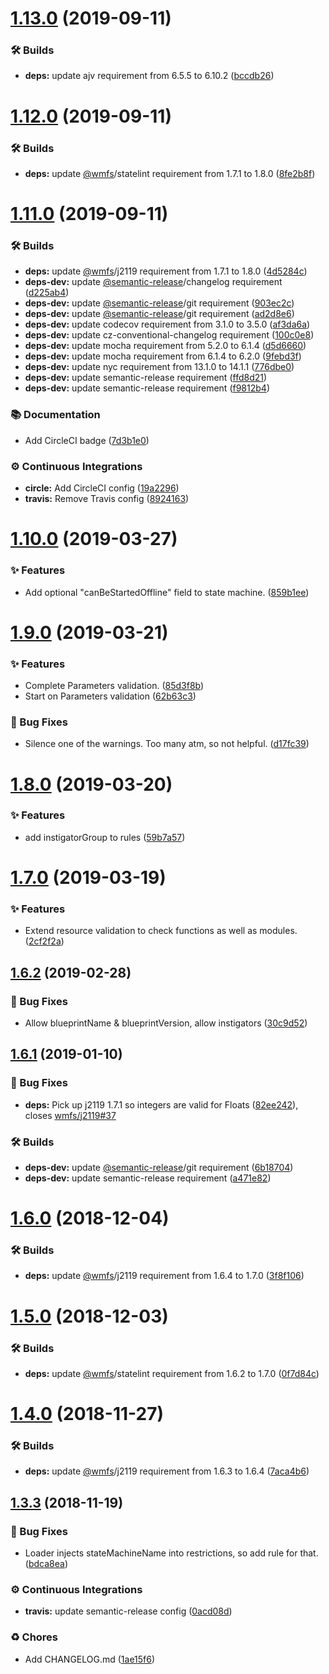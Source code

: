 # [1.13.0](https://github.com/wmfs/tymly-statelint/compare/v1.12.0...v1.13.0) (2019-09-11)


### 🛠 Builds

* **deps:** update ajv requirement from 6.5.5 to 6.10.2 ([bccdb26](https://github.com/wmfs/tymly-statelint/commit/bccdb26))

# [1.12.0](https://github.com/wmfs/tymly-statelint/compare/v1.11.0...v1.12.0) (2019-09-11)


### 🛠 Builds

* **deps:** update [@wmfs](https://github.com/wmfs)/statelint requirement from 1.7.1 to 1.8.0 ([8fe2b8f](https://github.com/wmfs/tymly-statelint/commit/8fe2b8f))

# [1.11.0](https://github.com/wmfs/tymly-statelint/compare/v1.10.0...v1.11.0) (2019-09-11)


### 🛠 Builds

* **deps:** update [@wmfs](https://github.com/wmfs)/j2119 requirement from 1.7.1 to 1.8.0 ([4d5284c](https://github.com/wmfs/tymly-statelint/commit/4d5284c))
* **deps-dev:** update [@semantic-release](https://github.com/semantic-release)/changelog requirement ([d225ab4](https://github.com/wmfs/tymly-statelint/commit/d225ab4))
* **deps-dev:** update [@semantic-release](https://github.com/semantic-release)/git requirement ([903ec2c](https://github.com/wmfs/tymly-statelint/commit/903ec2c))
* **deps-dev:** update [@semantic-release](https://github.com/semantic-release)/git requirement ([ad2d8e6](https://github.com/wmfs/tymly-statelint/commit/ad2d8e6))
* **deps-dev:** update codecov requirement from 3.1.0 to 3.5.0 ([af3da6a](https://github.com/wmfs/tymly-statelint/commit/af3da6a))
* **deps-dev:** update cz-conventional-changelog requirement ([100c0e8](https://github.com/wmfs/tymly-statelint/commit/100c0e8))
* **deps-dev:** update mocha requirement from 5.2.0 to 6.1.4 ([d5d6660](https://github.com/wmfs/tymly-statelint/commit/d5d6660))
* **deps-dev:** update mocha requirement from 6.1.4 to 6.2.0 ([9febd3f](https://github.com/wmfs/tymly-statelint/commit/9febd3f))
* **deps-dev:** update nyc requirement from 13.1.0 to 14.1.1 ([776dbe0](https://github.com/wmfs/tymly-statelint/commit/776dbe0))
* **deps-dev:** update semantic-release requirement ([ffd8d21](https://github.com/wmfs/tymly-statelint/commit/ffd8d21))
* **deps-dev:** update semantic-release requirement ([f9812b4](https://github.com/wmfs/tymly-statelint/commit/f9812b4))


### 📚 Documentation

* Add CircleCI badge ([7d3b1e0](https://github.com/wmfs/tymly-statelint/commit/7d3b1e0))


### ⚙️ Continuous Integrations

* **circle:** Add CircleCI config ([19a2296](https://github.com/wmfs/tymly-statelint/commit/19a2296))
* **travis:** Remove Travis config ([8924163](https://github.com/wmfs/tymly-statelint/commit/8924163))

# [1.10.0](https://github.com/wmfs/tymly-statelint/compare/v1.9.0...v1.10.0) (2019-03-27)


### ✨ Features

* Add optional "canBeStartedOffline" field to state machine. ([859b1ee](https://github.com/wmfs/tymly-statelint/commit/859b1ee))

# [1.9.0](https://github.com/wmfs/tymly-statelint/compare/v1.8.0...v1.9.0) (2019-03-21)


### ✨ Features

* Complete Parameters validation. ([85d3f8b](https://github.com/wmfs/tymly-statelint/commit/85d3f8b))
* Start on Parameters validation ([62b63c3](https://github.com/wmfs/tymly-statelint/commit/62b63c3))


### 🐛 Bug Fixes

* Silence one of the warnings. Too many atm, so not helpful. ([d17fc39](https://github.com/wmfs/tymly-statelint/commit/d17fc39))

# [1.8.0](https://github.com/wmfs/tymly-statelint/compare/v1.7.0...v1.8.0) (2019-03-20)


### ✨ Features

* add instigatorGroup to rules ([59b7a57](https://github.com/wmfs/tymly-statelint/commit/59b7a57))

# [1.7.0](https://github.com/wmfs/tymly-statelint/compare/v1.6.2...v1.7.0) (2019-03-19)


### ✨ Features

* Extend resource validation to check functions as well as modules. ([2cf2f2a](https://github.com/wmfs/tymly-statelint/commit/2cf2f2a))

## [1.6.2](https://github.com/wmfs/tymly-statelint/compare/v1.6.1...v1.6.2) (2019-02-28)


### 🐛 Bug Fixes

* Allow blueprintName & blueprintVersion, allow instigators ([30c9d52](https://github.com/wmfs/tymly-statelint/commit/30c9d52))

## [1.6.1](https://github.com/wmfs/tymly-statelint/compare/v1.6.0...v1.6.1) (2019-01-10)


### 🐛 Bug Fixes

* **deps:** Pick up j2119 1.7.1 so integers are valid for Floats ([82ee242](https://github.com/wmfs/tymly-statelint/commit/82ee242)), closes [wmfs/j2119#37](https://github.com/wmfs/j2119/issues/37)


### 🛠 Builds

* **deps-dev:** update [@semantic-release](https://github.com/semantic-release)/git requirement ([6b18704](https://github.com/wmfs/tymly-statelint/commit/6b18704))
* **deps-dev:** update semantic-release requirement ([a471e82](https://github.com/wmfs/tymly-statelint/commit/a471e82))

# [1.6.0](https://github.com/wmfs/tymly-statelint/compare/v1.5.0...v1.6.0) (2018-12-04)


### 🛠 Builds

* **deps:** update [@wmfs](https://github.com/wmfs)/j2119 requirement from 1.6.4 to 1.7.0 ([3f8f106](https://github.com/wmfs/tymly-statelint/commit/3f8f106))

# [1.5.0](https://github.com/wmfs/tymly-statelint/compare/v1.4.0...v1.5.0) (2018-12-03)


### 🛠 Builds

* **deps:** update [@wmfs](https://github.com/wmfs)/statelint requirement from 1.6.2 to 1.7.0 ([0f7d84c](https://github.com/wmfs/tymly-statelint/commit/0f7d84c))

# [1.4.0](https://github.com/wmfs/tymly-statelint/compare/v1.3.3...v1.4.0) (2018-11-27)


### 🛠 Builds

* **deps:** update [@wmfs](https://github.com/wmfs)/j2119 requirement from 1.6.3 to 1.6.4 ([7aca4b6](https://github.com/wmfs/tymly-statelint/commit/7aca4b6))

## [1.3.3](https://github.com/wmfs/tymly-statelint/compare/v1.3.2...v1.3.3) (2018-11-19)


### 🐛 Bug Fixes

* Loader injects stateMachineName into restrictions, so add rule for that. ([bdca8ea](https://github.com/wmfs/tymly-statelint/commit/bdca8ea))


### ⚙️ Continuous Integrations

* **travis:** update semantic-release config ([0acd08d](https://github.com/wmfs/tymly-statelint/commit/0acd08d))


### ♻️ Chores

* Add CHANGELOG.md ([1ae15f6](https://github.com/wmfs/tymly-statelint/commit/1ae15f6))
